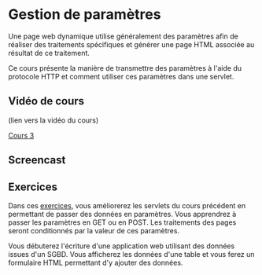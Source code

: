 # Gestion de paramètres

Une page web dynamique utilise généralement des paramètres afin de réaliser des traitements spécifiques et générer une page HTML associée au résultat de ce traitement.

Ce cours présente la manière de transmettre des paramètres à l'aide du protocole HTTP et comment utiliser ces paramètres dans une servlet.


## Vidéo de cours

(lien vers la vidéo du cours)

[Cours 3](Cours3.pdf)

## Screencast


## Exercices

Dans ces [exercices](exercices), vous améliorerez les servlets du cours précédent en permettant de passer des données en paramètres. Vous apprendrez à passer les paramètres en GET ou en POST. Les traitements des pages seront conditionnés par la valeur de ces paramètres.

Vous débuterez l'écriture d'une application web utilisant des données issues d'un SGBD. Vous afficherez les données d'une table et vous ferez un formulaire HTML permettant d'y ajouter des données.

